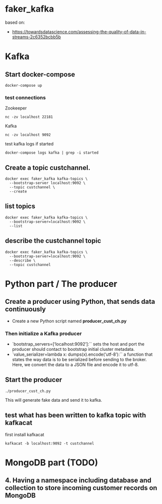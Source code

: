 # faker_kafka

based on:
* https://towardsdatascience.com/assessing-the-quality-of-data-in-streams-2c6352bcbb5b

# Kafka

## Start docker-compose

````
docker-compose up
````

### test connections

Zookeeper

````
nc -zv localhost 22181
````

Kafka

````
nc -zv localhost 9092
````

test kafka logs if started

````
docker-compose logs kafka | grep -i started
````

## Create a topic custchannel.

````
docker exec faker_kafka kafka-topics \
  --bootstrap-server localhost:9092 \
  --topic custchannel \
  --create
````

## list topics

````
docker exec faker_kafka kafka-topics \
  --bootstrap-server=localhost:9092 \
  --list
````

## describe the custchannel topic

````
docker exec faker_kafka kafka-topics \
  --bootstrap-server=localhost:9092 \
  --describe \
  --topic custchannel
````

# Python part / The producer


## Create a producer using Python, that sends data continuously

* Create a new Python script named **producer_cust_ch.py**

### Then initialize a Kafka producer

* `bootstrap_servers=[‘localhost:9092’]:`` sets the host and port the producer should contact to bootstrap initial cluster metadata.
* `value_serializer=lambda x: dumps(x).encode(‘utf-8’):`` a function that states the way data is to be serialized before sending to the broker. Here, we convert the data to a JSON file and encode it to utf-8.



## Start the producer

````
./producer_cust_ch.py
````

This will generate fake data and send it to kafka.


## test what has been written to kafka topic with kafkacat

first install kafkacat

````
kafkacat -b localhost:9092 -t custchannel
````

# MongoDB part (TODO)

## 4. Having a namespace including database and collection to store incoming customer records on MongoDB
